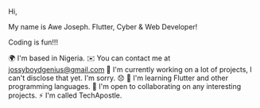 Hi,

My name is Awe Joseph.
Flutter, Cyber & Web Developer!

Coding is fun!!!

🌍 I'm based in Nigeria.
✉️ You can contact me at jossyboydgenius@gmail.com
🚀 I'm currently working on a lot of projects, I can't disclose that yet. I'm sorry. 😞
🧠 I'm learning Flutter and other programming languages.
🤝 I'm open to collaborating on any interesting projects.
⚡ I'm called TechApostle.
